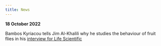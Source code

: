 ```yaml
---
title: News
---
```


**18 October 2022**

Bambos Kyriacou tells Jim Al-Khalili why he studies the behaviour of fruit flies in his [interview for Life Scientific](https://www.bbc.co.uk/programmes/m001d5cq)

